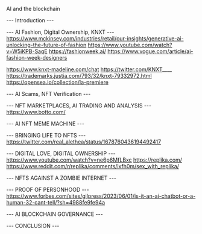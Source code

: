 AI and the blockchain

--- Introduction ---


--- AI Fashion, Digital Ownership, KNXT ---
https://www.mckinsey.com/industries/retail/our-insights/generative-ai-unlocking-the-future-of-fashion
https://www.youtube.com/watch?v=W5iKPB-SaqE
https://fashionweek.ai/
https://www.vogue.com/article/ai-fashion-week-designers


https://www.knxt-madeline.com/chat
https://twitter.com/KNXT____
https://trademarks.justia.com/793/32/knxt-79332972.html
https://opensea.io/collection/la-premiere


--- AI Scams, NFT Verification ---


--- NFT MARKETPLACES, AI TRADING AND ANALYSIS --- 
https://www.botto.com/

--- AI NFT MEME MACHINE --- 


--- BRINGING LIFE TO NFTS --- 
https://twitter.com/real_alethea/status/1678760436194492417 


--- DIGITAL LOVE, DIGITAL OWNERSHIP ---
https://www.youtube.com/watch?v=ne6p6MfLBxc
https://replika.com/
https://www.reddit.com/r/replika/comments/lxfh0m/sex_with_replika/


--- NFTS AGAINST A ZOMBIE INTERNET ---


--- PROOF OF PERSONHOOD ---
https://www.forbes.com/sites/gilpress/2023/06/01/is-it-an-ai-chatbot-or-a-human-32-cant-tell/?sh=4988fe9fe94a


--- AI BLOCKCHAIN GOVERNANCE --- 


--- CONCLUSION --- 